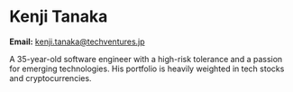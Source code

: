 # Kenji Tanaka

**Email:** kenji.tanaka@techventures.jp

A 35-year-old software engineer with a high-risk tolerance and a passion for emerging technologies. His portfolio is heavily weighted in tech stocks and cryptocurrencies.
